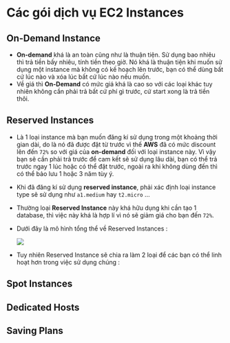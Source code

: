 # Các gói dịch vụ EC2 Instances
## **On-Demand Instance**
- **On-demand** khá là an toàn cũng như là thuận tiện. Sử dụng bao nhiêu thì trả tiền bấy nhiêu, tính tiền theo giờ. Nó khá là thuận tiện khi muốn sử dụng một instance mà không có kế hoạch lên trước, bạn có thể dùng bất cứ lúc nào và xóa lúc bất cứ lúc nào nếu muốn.
- Về giá thì **On-Demand** có mức giá khá là cao so với các loại khác tuy nhiên không cần phải trả bất cứ phí gì trước, cứ start xong là trả tiền thôi.
## **Reserved Instances**
- Là 1 loại instance mà bạn muốn đăng kí sử dụng trong một khoảng thời gian dài, do là nó đã được đặt từ trước vì thế **AWS** đã có mức discount lên đến `72%` so với giá của **on-demand** đối với loại instance này. Vì vậy bạn sẽ cần phải trả trước để cam kết sẽ sử dụng lâu dài, bạn có thể trả trước ngay 1 lúc hoặc có thể đặt trước, ngoài ra khi không dùng đến thì có thể bảo lưu 1 hoặc 3 năm tùy ý.
- Khi đã đăng kí sử dụng **reserved instance**, phải xác định loại instance type sẽ sử dụng như `a1.medium` hay `t2.micro` ...
- Thường loại **Reserved Instance** này khá hữu dụng khi cần tạo 1 database, thì việc này khá là hợp lí vì nó sẽ giảm giá cho bạn đến `72%`.
- Dưới đây là mô hình tổng thể về Reserved Instances :

    <img src=https://i.imgur.com/0CvH5Us.png>

- Tuy nhiên Reserved Instance sẽ chia ra làm 2 loại để các bạn có thể linh hoạt hơn trong việc sử dụng chúng :
    
## **Spot Instances**
## **Dedicated Hosts**
## **Saving Plans**
